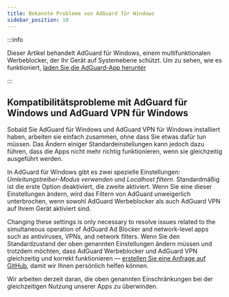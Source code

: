```yaml
---
title: Bekannte Probleme von AdGuard für Windows
sidebar_position: 10
---
```


:::info

Dieser Artikel behandelt AdGuard für Windows, einem multifunktionalen Werbeblocker, der Ihr Gerät auf Systemebene schützt. Um zu sehen, wie es funktioniert, [laden Sie die AdGuard-App herunter](https://agrd.io/download-kb-adblock)

:::

## Kompatibilitätsprobleme mit AdGuard für Windows und AdGuard VPN für Windows

Sobald Sie AdGuard für Windows und AdGuard VPN für Windows installiert haben, arbeiten sie einfach zusammen, ohne dass Sie etwas dafür tun müssen. Das Ändern einiger Standardeinstellungen kann jedoch dazu führen, dass die Apps nicht mehr richtig funktionieren, wenn sie gleichzeitig ausgeführt werden.

In AdGuard für Windows gibt es zwei spezielle Einstellungen: *Umleitungstreiber-Modus verwenden* und *Localhost filtern*. Standardmäßig ist die erste Option deaktiviert, die zweite aktiviert. Wenn Sie eine dieser Einstellungen ändern, wird das Filtern von AdGuard unweigerlich unterbrochen, wenn sowohl AdGuard Werbeblocker als auch AdGuard VPN auf Ihrem Gerät aktiviert sind.

Changing these settings is only necessary to resolve issues related to the simultaneous operation of AdGuard Ad Blocker and network-level apps such as antiviruses, VPNs, and network filters. Wenn Sie den Standardzustand der oben genannten Einstellungen ändern müssen und trotzdem möchten, dass AdGuard Werbeblocker und AdGuard VPN gleichzeitig und korrekt funktionieren — [erstellen Sie eine Anfrage auf GitHub](https://github.com/AdguardTeam/AdguardForWindows/issues/new/choose), damit wir Ihnen persönlich helfen können.

Wir arbeiten derzeit daran, die oben genannten Einschränkungen bei der gleichzeitigen Nutzung unserer Apps zu überwinden.

